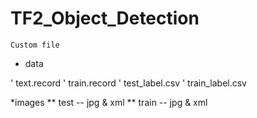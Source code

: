 # TF2_Object_Detection

```Custom file ```
- data

' text.record
' train.record
' test_label.csv
' train_label.csv


*images 
** test -- jpg & xml
** train -- jpg & xml




